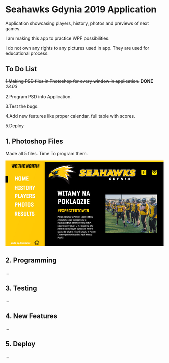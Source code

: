 # Seahawks Gdynia 2019 Application

Application showcasing players, history, photos and previews of next games. 

I am making this app to practice WPF possibilities. 

I do not own any rights to any pictures used in app. They are used for educational process. 

## To Do List

~~1.Making PSD files in Photoshop for every window in application.~~  **DONE** *28.03*

2.Program PSD into Application.

3.Test the bugs.

4.Add new features like proper calendar, full table with scores.

5.Deploy

## 1. Photoshop Files

Made all 5 files. Time To program them.

![Home Screen](https://github.com/Dajnowicz/Seahawks_Application2019/blob/master/psd/SEAHWKS%20HOME.jpg)
## 2. Programming 
...
## 3. Testing 
...
## 4. New Features
...
## 5. Deploy
...



